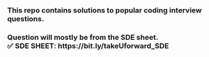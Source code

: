 <h3>This repo contains solutions to popular coding interview questions.</h3>
<h3>Question will mostly be from the SDE sheet.<br>
✅ SDE SHEET: https://bit.ly/takeUforward_SDE 
</h3>
